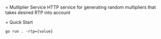 = Mutliplier Service 
HTTP service for generating random multipliers that takes desired RTP into account

= Quick Start
```
go run . -rtp={value}
```